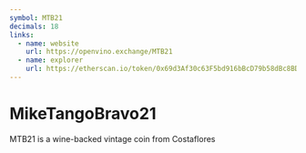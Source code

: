 ```yaml
---
symbol: MTB21
decimals: 18
links:
  - name: website
    url: https://openvino.exchange/MTB21
  - name: explorer
    url: https://etherscan.io/token/0x69d3Af30c63F5bd916bBcD79b58dBc8BD16D0308
---
```


# MikeTangoBravo21

MTB21 is a wine-backed vintage coin from Costaflores

